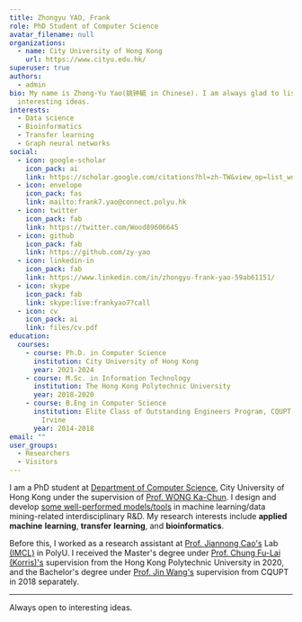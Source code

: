 ```yaml
---
title: Zhongyu YAO, Frank
role: PhD Student of Computer Science
avatar_filename: null
organizations:
  - name: City University of Hong Kong
    url: https://www.cityu.edu.hk/
superuser: true
authors:
  - admin
bio: My name is Zhong-Yu Yao(姚钟毓 in Chinese). I am always glad to listen to
  interesting ideas.
interests:
  - Data science
  - Bioinformatics
  - Transfer learning
  - Graph neural networks
social:
  - icon: google-scholar
    icon_pack: ai
    link: https://scholar.google.com/citations?hl=zh-TW&view_op=list_works&gmla=AMpAcmQoZumgNuesdNXKxrCie1MrIbc1ib2ms0PKdpQoHrFS9IqOba85LSdeRSdegFkuciZhJdT5nVhwLeq5M45uExzzrVKLhNZ7ChV9S8-0KV_6Nne0XQ0XR_QzAC1aPV4&user=1DEPehIAAAAJ
  - icon: envelope
    icon_pack: fas
    link: mailto:frank7.yao@connect.polyu.hk
  - icon: twitter
    icon_pack: fab
    link: https://twitter.com/Wood89606645
  - icon: github
    icon_pack: fab
    link: https://github.com/zy-yao
  - icon: linkedin-in
    icon_pack: fab
    link: https://www.linkedin.com/in/zhongyu-frank-yao-59ab61151/
  - icon: skype
    icon_pack: fab
    link: skype:live:frankyao7?call
  - icon: cv
    icon_pack: ai
    link: files/cv.pdf
education:
  courses:
    - course: Ph.D. in Computer Science
      institution: City University of Hong Kong
      year: 2021-2024
    - course: M.Sc. in Information Technology
      institution: The Hong Kong Polytechnic University
      year: 2018-2020
    - course: B.Eng in Computer Science
      institution: Elite Class of Outstanding Engineers Program, CQUPT  / Exchange, UC
        Irvine
      year: 2014-2018
email: ""
user_groups:
  - Researchers
  - Visitors
---
```

I am a PhD student at [Department of Computer Science](https://www.cs.cityu.edu.hk/), City University of Hong Kong under the supervision of [Prof. WONG Ka-Chun](http://www.cityu.edu.hk/stfprofile/kc.w.htm). I design and develop [some well-performed models/tools](https://www.zhongyu.site/#projects) in machine learning/data mining-related interdisciplinary R&D. My research interests include **applied** **machine** **learning**, **transfer** **learning**, and **bioinformatics**.

Before this, I worked as a research assistant at [Prof. Jiannong Cao's](https://www4.comp.polyu.edu.hk/~csjcao/) Lab [(IMCL)](https://www4.comp.polyu.edu.hk/~labimcl/profile/zhongyu-yao.html) in PolyU. I received the Master's degree under [Prof. Chung Fu-Lai (Korris)'s](https://www4.comp.polyu.edu.hk/~cskchung/)  supervision from the Hong Kong Polytechnic University in 2020, and the Bachelor's degree under [Prof. Jin Wang's](https://faculty.cqupt.edu.cn/wangjin/zh_CN/index.htm) supervision from CQUPT in 2018 separately.

- - -

Always open to interesting ideas.